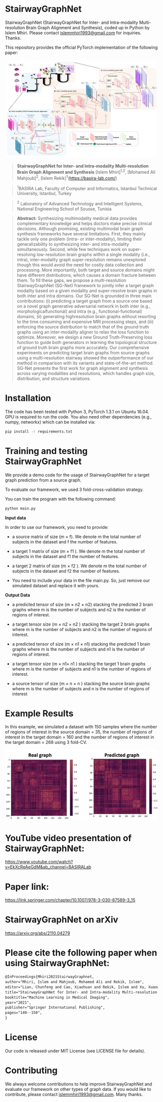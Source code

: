 
# StairwayGraphNet
 StairwayGraphNet (StairwayGraphNet for Inter- and Intra-modality Multi-resolution Brain Graph Alignment and Synthesis), coded up in Python by Islem Mhiri. Please contact islemmhiri1993@gmail.com for inquiries. Thanks.

This repository provides the official PyTorch implementation of the following paper:

<p align="center">
  <img src="./Fig1.png">
</p>

> **StairwayGraphNet for Inter- and Intra-modality Multi-resolution Brain Graph Alignment and Synthesis**
> [Islem Mhiri]<sup>1,2</sup>, [Mohamed Ali Mahjoub]<sup>2</sup>, [Islem Rekik]<sup>1</sup>(https://basira-lab.com/)

> <sup>1</sup>BASIRA Lab, Faculty of Computer and Informatics, Istanbul Technical University, Istanbul, Turkey

> <sup>2</sup>  Laboratory of Advanced Technology and Intelligent Systems, National Engineering School of Sousse, Tunisia

> **Abstract:**  Synthesizing multimodality medical data provides complementary knowledge and helps doctors make precise clinical decisions. Although promising, existing multimodal brain graph synthesis frameworks have several limitations. First, they mainly tackle only one problem (intra- or inter-modality), limiting their generalizability to synthesizing inter- and intra-modality simultaneously. Second, while few techniques work on super-resolving low-resolution brain graphs within a single modality (i.e., intra), inter-modality graph super-resolution remains unexplored though this would avoid the need for costly data collection and processing. More importantly, both target and source domains might have different distributions, which causes a domain fracture between them. To fill these gaps, we propose a multi-resolution StairwayGraphNet (SG-Net) framework to jointly infer a target graph modality based on a given modality and super-resolve brain graphs in both inter and intra domains. Our SG-Net is grounded in three main contributions: (i) predicting a target graph from a source one based on a novel graph generative adversarial network in both inter (e.g., morphologicalfunctional) and intra (e.g., functional-functional) domains, (ii) generating highresolution brain graphs without resorting to the time consuming and expensive MRI processing steps, and (iii) enforcing the source distribution to match that of the ground truth graphs using an inter-modality aligner to relax the loss function to optimize. Moreover, we design a new Ground Truth-Preserving loss function to guide both generators in learning the topological structure of ground truth brain graphs more accurately. Our comprehensive experiments on predicting target brain graphs from source graphs using a multi-resolution stairway showed the outperformance of our method in comparison with its variants and state-of-the-art method. SG-Net presents the first work for graph alignment and synthesis across varying modalities and resolutions, which handles graph size, distribution, and structure variations. 

# Installation

The code has been tested with Python 3, PyTorch 1.3.1 on Ubuntu 16.04. GPU is required to run the code. You also need other dependencies (e.g., numpy, networkx) which can be installed via: 

```bash
pip install -r requirements.txt
```

# Training and testing StairwayGraphNet

We provide a demo code for the usage of StairwayGraphNet for a target graph prediction from a source graph. 

To evaluate our framework, we used 3 fold-cross-validation strategy.

You can train the program with the following command:

```bash
python main.py 
```

**Input data**

In order to use our framework, you need to provide:

* a source matrix of size (m × f). We denote m the total number of subjects in the dataset and f the number of features. 

* a target 1 matrix of size (m × f1 ). We denote m the total number of subjects in the dataset and f1 the number of features. 

* a target 2 matrix of size (m × f2 ). We denote m the total number of subjects in the dataset and f2 the number of features. 

* You need to include your data in the file main.py. So, just remove our simulated dataset and replace it with yours.

**Output Data**

* a predicted tensor of size (m × n2 × n2) stacking the predicted 2 brain graphs where m is the number of subjects and n2 is the number of regions of interest.

* a target tensor size (m × n2 × n2 ) stacking the target 2 brain graphs where m is the number of subjects and n2 is the number of regions of interest.

* a predicted tensor of size (m × n1 × n1) stacking the predicted 1 brain graphs where m is the number of subjects and n1 is the number of regions of interest.

* a target tensor size (m × n1× n1 ) stacking the target 1 brain graphs where m is the number of subjects and n1 is the number of regions of interest.

* a source tensor of size (m × n × n ) stacking the source brain graphs where m is the number of subjects and n is the number of regions of interest

# Example Results
In this example, we simulated a dataset with 150 samples where the number of regions of interest in the source domain = 35, the number of regions of interest in the target domain = 160 and the number of regions of interest in the target domain = 268 using 3 fold-CV. 

<p align="center">
  <img src="./Fig2.png">
</p>


# YouTube video presentation of StairwayGraphNet: 

https://www.youtube.com/watch?v=EkXcReAeGdM&ab_channel=BASIRALab

# Paper link:

https://link.springer.com/chapter/10.1007/978-3-030-87589-3_15

# StairwayGraphNet on arXiv

https://arxiv.org/abs/2110.04279

# Please cite the following paper when using StairwayGraphNet:

```latex
@InProceedings{Mhiri2021StairwayGraphnet,
author="Mhiri, Islem and Mahjoub, Mohamed Ali and Rekik, Islem",
editor="Lian, Chunfeng and Cao, Xiaohuan and Rekik, Islem and Xu, Xuanang and Yan, Pingkun",
title="StairwayGraphNet for Inter- and Intra-modality Multi-resolution Brain Graph Alignment and Synthesis",
booktitle="Machine Learning in Medical Imaging",
year="2021",
publisher="Springer International Publishing",
pages="140--150",
}
```

# License
Our code is released under MIT License (see LICENSE file for details).

# Contributing
We always welcome contributions to help improve StairwayGraphNet and evaluate our framework on other types of graph data. If you would like to contribute, please contact islemmhiri1993@gmail.com. Many thanks.


